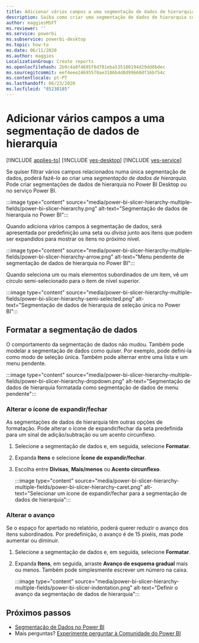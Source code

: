 ```yaml
---
title: Adicionar vários campos a uma segmentação de dados de hierarquia
description: Saiba como criar uma segmentação de dados de hierarquia com vários campos numa hierarquia.
author: maggiesMSFT
ms.reviewer: ''
ms.service: powerbi
ms.subservice: powerbi-desktop
ms.topic: how-to
ms.date: 06/11/2020
ms.author: maggies
LocalizationGroup: Create reports
ms.openlocfilehash: 2b9c4a8f4695f8d701eba535180194d29dd8bdec
ms.sourcegitcommit: eef4eee24695570ae3186b4d8d99660df16bf54c
ms.contentlocale: pt-PT
ms.lasthandoff: 06/23/2020
ms.locfileid: "85238185"
---
```

# <a name="add-multiple-fields-to-a-hierarchy-slicer"></a>Adicionar vários campos a uma segmentação de dados de hierarquia

[!INCLUDE [applies-to](../includes/applies-to.md)] [!INCLUDE [yes-desktop](../includes/yes-desktop.md)] [!INCLUDE [yes-service](../includes/yes-service.md)]

Se quiser filtrar vários campos relacionados numa única segmentação de dados, poderá fazê-lo ao criar uma *segmentação de dados de hierarquia*. Pode criar segmentações de dados de hierarquia no Power BI Desktop ou no serviço Power BI.

:::image type="content" source="media/power-bi-slicer-hierarchy-multiple-fields/power-bi-slicer-hierarchy.png" alt-text="Segmentação de dados de hierarquia no Power BI":::

Quando adiciona vários campos à segmentação de dados, será apresentada por predefinição uma seta ou *divisa* junto aos itens que podem ser expandidos para mostrar os itens no próximo nível.

:::image type="content" source="media/power-bi-slicer-hierarchy-multiple-fields/power-bi-slicer-hierarchy-arrow.png" alt-text="Menu pendente de segmentação de dados de hierarquia no Power BI":::
 
 
Quando seleciona um ou mais elementos subordinados de um item, vê um círculo semi-selecionado para o item de nível superior.
 
:::image type="content" source="media/power-bi-slicer-hierarchy-multiple-fields/power-bi-slicer-hierarchy-semi-selected.png" alt-text="Segmentação de dados de hierarquia de seleção única no Power BI":::

## <a name="format-the-slicer"></a>Formatar a segmentação de dados

O comportamento da segmentação de dados não mudou. Também pode modelar a segmentação de dados como quiser. Por exemplo, pode defini-la como modo de seleção única. Também pode alternar entre uma lista e um menu pendente. 

:::image type="content" source="media/power-bi-slicer-hierarchy-multiple-fields/power-bi-slicer-hierarchy-dropdown.png" alt-text="Segmentação de dados de hierarquia formatada como segmentação de dados de menu pendente":::

### <a name="change-the-expandcollapse-icon"></a>Alterar o ícone de expandir/fechar

As segmentações de dados de hierarquia têm outras opções de formatação. Pode alterar o ícone de expandir/fechar da seta predefinida para um sinal de adição/subtração ou um acento circunflexo.

1. Selecione a segmentação de dados e, em seguida, selecione **Formatar**.
1. Expanda **Itens** e selecione **Ícone de expandir/fechar**.
1. Escolha entre **Divisas**, **Mais/menos** ou **Acento circunflexo**.
 
    :::image type="content" source="media/power-bi-slicer-hierarchy-multiple-fields/power-bi-slicer-hierarchy-caret.png" alt-text="Selecionar um ícone de expandir/fechar para a segmentação de dados de hierarquia":::
 
### <a name="change-the-indentation"></a>Alterar o avanço

Se o espaço for apertado no relatório, poderá querer reduzir o avanço dos itens subordinados. Por predefinição, o avanço é de 15 pixéis, mas pode aumentar ou diminuir. 

1. Selecione a segmentação de dados e, em seguida, selecione **Formatar**.
1. Expanda **Itens**, em seguida, arraste **Avanço de esquema gradual** mais ou menos. Também pode simplesmente escrever um número na caixa.

    :::image type="content" source="media/power-bi-slicer-hierarchy-multiple-fields/power-bi-slicer-indentation.png" alt-text="Definir o avanço da segmentação de dados de hierarquia":::

## <a name="next-steps"></a>Próximos passos

- [Segmentação de Dados no Power BI](../visuals/power-bi-visualization-slicers.md)
- Mais perguntas? [Experimente perguntar à Comunidade do Power BI](https://community.powerbi.com/)